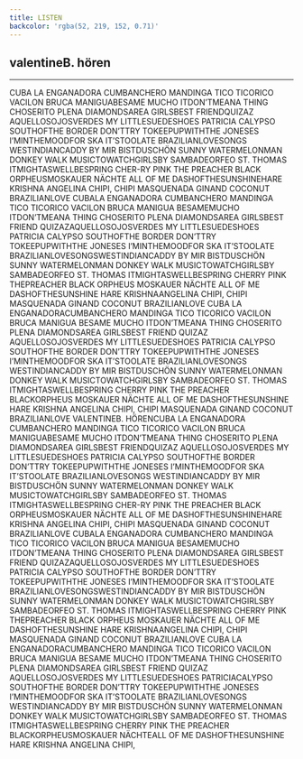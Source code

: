 ```yaml
---
title: LISTEN
backcolor: 'rgba(52, 219, 152, 0.71)'
---
```


##  valentineB.  hören
-----
CUBA  LA  ENGANADORA  CUMBANCHERO  MANDINGA  TICO  TICORICO  VACILON  BRUCA  MANIGUABESAME  MUCHO  ITDON’TMEANA  THING  CHOSERITO  PLENA  DIAMONDSAREA  GIRLSBEST  FRIENDQUIZAZ  AQUELLOSOJOSVERDES  MY  LITTLESUEDESHOES  PATRICIA  CALYPSO  SOUTHOFTHE  BORDER  DON’TTRY  TOKEEPUPWITHTHE  JONESES  I’MINTHEMOODFOR  SKA  IT’STOOLATE  BRAZILIANLOVESONGS  WESTINDIANCADDY  BY  MIR  BISTDUSCHÖN  SUNNY  WATERMELONMAN  DONKEY  WALK  MUSICTOWATCHGIRLSBY  SAMBADEORFEO  ST.  THOMAS  ITMIGHTASWELLBESPRING  CHER-RY  PINK  THE  PREACHER  BLACK  ORPHEUSMOSKAUER  NÄCHTE  ALL  OF  ME  DASHOFTHESUNSHINEHARE  KRISHNA  ANGELINA  CHIPI,  CHIPI  MASQUENADA  GINAND  COCONUT  BRAZILIANLOVE  CUBALA  ENGANADORA  CUMBANCHERO  MANDINGA  TICO  TICORICO  VACILON  BRUCA  MANIGUA  BESAMEMUCHO  ITDON’TMEANA  THING  CHOSERITO  PLENA  DIAMONDSAREA  GIRLSBEST  FRIEND  QUIZAZAQUELLOSOJOSVERDES  MY  LITTLESUEDESHOES  PATRICIA  CALYPSO  SOUTHOFTHE  BORDER  DON’TTRY  TOKEEPUPWITHTHE  JONESES  I’MINTHEMOODFOR  SKA  IT’STOOLATE  BRAZILIANLOVESONGSWESTINDIANCADDY  BY  MIR  BISTDUSCHÖN  SUNNY  WATERMELONMAN  DONKEY  WALK  MUSICTOWATCHGIRLSBY  SAMBADEORFEO  ST.  THOMAS  ITMIGHTASWELLBESPRING  CHERRY  PINK  THEPREACHER  BLACK  ORPHEUS  MOSKAUER  NÄCHTE  ALL  OF  ME  DASHOFTHESUNSHINE  HARE  KRISHNAANGELINA  CHIPI,  CHIPI  MASQUENADA  GINAND  COCONUT  BRAZILIANLOVE  CUBA  LA  ENGANADORACUMBANCHERO  MANDINGA  TICO  TICORICO  VACILON  BRUCA  MANIGUA  BESAME  MUCHO  ITDON’TMEANA  THING  CHOSERITO  PLENA  DIAMONDSAREA  GIRLSBEST  FRIEND  QUIZAZ  AQUELLOSOJOSVERDES  MY  LITTLESUEDESHOES  PATRICIA  CALYPSO  SOUTHOFTHE  BORDER  DON’TTRY  TOKEEPUPWITHTHE  JONESES  I’MINTHEMOODFOR  SKA  IT’STOOLATE  BRAZILIANLOVESONGS  WESTINDIANCADDY  BY  MIR  BISTDUSCHÖN  SUNNY  WATERMELONMAN  DONKEY  WALK  MUSICTOWATCHGIRLSBY  SAMBADEORFEO  ST.  THOMAS  ITMIGHTASWELLBESPRING  CHERRY  PINK  THE  PREACHER  BLACKORPHEUS  MOSKAUER  NÄCHTE  ALL  OF  ME  DASHOFTHESUNSHINE  HARE  KRISHNA  ANGELINA  CHIPI,  CHIPI  MASQUENADA  GINAND  COCONUT  BRAZILIANLOVE
VALENTINEB.  HÖRENCUBA  LA  ENGANADORA  CUMBANCHERO  MANDINGA  TICO  TICORICO  VACILON  BRUCA  MANIGUABESAME  MUCHO  ITDON’TMEANA  THING  CHOSERITO  PLENA  DIAMONDSAREA  GIRLSBEST  FRIENDQUIZAZ  AQUELLOSOJOSVERDES  MY  LITTLESUEDESHOES  PATRICIA  CALYPSO  SOUTHOFTHE  BORDER  DON’TTRY  TOKEEPUPWITHTHE  JONESES  I’MINTHEMOODFOR  SKA  IT’STOOLATE  BRAZILIANLOVESONGS  WESTINDIANCADDY  BY  MIR  BISTDUSCHÖN  SUNNY  WATERMELONMAN  DONKEY  WALK  MUSICTOWATCHGIRLSBY  SAMBADEORFEO  ST.  THOMAS  ITMIGHTASWELLBESPRING  CHER-RY  PINK  THE  PREACHER  BLACK  ORPHEUSMOSKAUER  NÄCHTE  ALL  OF  ME  DASHOFTHESUNSHINEHARE  KRISHNA  ANGELINA  CHIPI,  CHIPI  MASQUENADA  GINAND  COCONUT  BRAZILIANLOVE  CUBALA  ENGANADORA  CUMBANCHERO  MANDINGA  TICO  TICORICO  VACILON  BRUCA  MANIGUA  BESAMEMUCHO  ITDON’TMEANA  THING  CHOSERITO  PLENA  DIAMONDSAREA  GIRLSBEST  FRIEND  QUIZAZAQUELLOSOJOSVERDES  MY  LITTLESUEDESHOES  PATRICIA  CALYPSO  SOUTHOFTHE  BORDER  DON’TTRY  TOKEEPUPWITHTHE  JONESES  I’MINTHEMOODFOR  SKA  IT’STOOLATE  BRAZILIANLOVESONGSWESTINDIANCADDY  BY  MIR  BISTDUSCHÖN  SUNNY  WATERMELONMAN  DONKEY  WALK  MUSICTOWATCHGIRLSBY  SAMBADEORFEO  ST.  THOMAS  ITMIGHTASWELLBESPRING  CHERRY  PINK  THEPREACHER  BLACK  ORPHEUS  MOSKAUER  NÄCHTE  ALL  OF  ME  DASHOFTHESUNSHINE  HARE  KRISHNAANGELINA  CHIPI,  CHIPI  MASQUENADA  GINAND  COCONUT  BRAZILIANLOVE  CUBA  LA  ENGANADORACUMBANCHERO  MANDINGA  TICO  TICORICO  VACILON  BRUCA  MANIGUA  BESAME  MUCHO  ITDON’TMEANA  THING  CHOSERITO  PLENA  DIAMONDSAREA  GIRLSBEST  FRIEND  QUIZAZ  AQUELLOSOJOSVERDES  MY  LITTLESUEDESHOES  PATRICIACALYPSO  SOUTHOFTHE  BORDER  DON’TTRY  TOKEEPUPWITHTHE  JONESES  I’MINTHEMOODFOR  SKA  IT’STOOLATE  BRAZILIANLOVESONGS  WESTINDIANCADDY  BY  MIR  BISTDUSCHÖN  SUNNY  WATERMELONMAN  DONKEY  WALK  MUSICTOWATCHGIRLSBY  SAMBADEORFEO  ST.  THOMAS  ITMIGHTASWELLBESPRING  CHERRY  PINK  THE  PREACHER  BLACKORPHEUSMOSKAUER  NÄCHTEALL  OF  ME  DASHOFTHESUNSHINE  HARE  KRISHNA  ANGELINA  CHIPI,